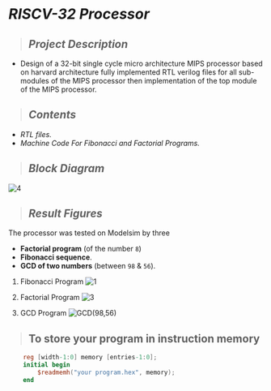 # _**RISCV-32 Processor**_
> ## _Project Description_
   * Design of a 32-bit single cycle micro architecture MIPS processor based on harvard architecture fully implemented RTL verilog files for all sub-modules of the MIPS processor then implementation of the top module of the MIPS processor.
> ## _Contents_
   * _RTL files._
   * _Machine Code For Fibonacci and Factorial Programs._


> ## _Block Diagram_
![4](https://user-images.githubusercontent.com/67025780/222915750-254d5014-11f3-4366-93f0-0273003a659c.PNG)

> ## _Result Figures_
The processor was tested on Modelsim by three
* **Factorial program** (of the number `8`)
* **Fibonacci sequence**.
* **GCD of two numbers** (between `98` & `56`).

1. Fibonacci Program
![1](https://user-images.githubusercontent.com/67025780/222915818-4170992a-b2f8-4a87-a7be-cd404d411eaa.PNG)

2. Factorial Program
![3](https://user-images.githubusercontent.com/67025780/222915822-6406c0e8-1c56-43d8-926e-2d874d24ec3c.PNG)

3. GCD Program
![GCD(98,56)](https://user-images.githubusercontent.com/67025780/223853300-87dc2b32-ad77-42ee-9a7b-4c20033fb26c.PNG)

> ## __To store your program in instruction memory__
```verilog
    reg [width-1:0] memory [entries-1:0];
    initial begin
        $readmemh("your program.hex", memory);
    end
```


